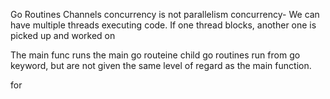 Go Routines
Channels
concurrency is not parallelism
concurrency- We can have multiple threads executing code. If one thread blocks, another one is picked up and worked on

The main func runs the main go routeine
child go routines run from go keyword, but are not given the same level of regard as the main function.

for